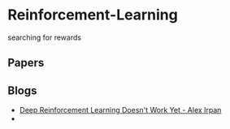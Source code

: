 # Reinforcement-Learning
searching for rewards

## Papers


## Blogs

- [Deep Reinforcement Learning Doesn't Work Yet - Alex Irpan](https://www.alexirpan.com/2018/02/14/rl-hard.html)
- 

